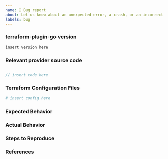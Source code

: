 ```yaml
---
name: 🐛 Bug report
about: Let us know about an unexpected error, a crash, or an incorrect behavior.
labels: bug
---
```


### terraform-plugin-go version
<!---
Inspect your go.mod as below to find the version, and paste the result between
the ``` marks below.

go mod edit -json | jq '.Require[] | select(.Path=="github.com/hashicorp/terraform-plugin-go")'

If you are not running the latest version of terraform-plugin-go, please try
upgrading because your bug may have already been fixed.
-->

```
insert version here
```

### Relevant provider source code

<!--
Paste any Go code that you believe to be relevant to the bug
When in doubt, a minimal reproduction is best
-->
```go

// insert code here

```

### Terraform Configuration Files
<!--
Paste the relevant parts of your Terraform configuration between the ``` marks below.
-->

```tf
# insert config here
```


### Expected Behavior
<!--
What should have happened?
-->

### Actual Behavior
<!--
What actually happened?
-->

### Steps to Reproduce
<!--
Please list the full steps required to reproduce the issue, for example:
1. `terraform init`
2. `terraform apply`
-->

### References
<!--
Are there any other GitHub issues (open or closed) or Pull Requests that should be linked here? For example:

- #6017
-->
